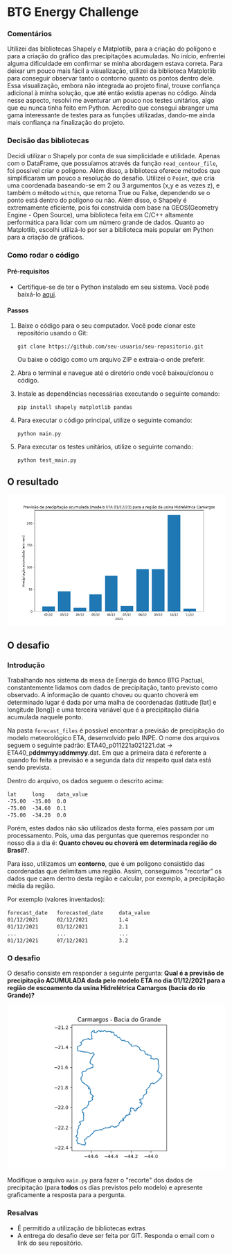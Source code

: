# BTG Energy Challenge

### Comentários

Utilizei das bibliotecas Shapely e Matplotlib, para a criação do polígono e para a criação do gráfico das precipitações acumuladas.
No início, enfrentei alguma dificuldade em confirmar se minha abordagem estava correta. Para deixar um pouco mais fácil a visualização, utilizei da biblioteca Matplotlib para conseguir observar tanto o contorno quanto os pontos dentro dele. Essa visualização, embora não integrada ao projeto final, trouxe confiança adicional à minha solução, que até então existia apenas no código.
Ainda nesse aspecto, resolvi me aventurar um pouco nos testes unitários, algo que eu nunca tinha feito em Python. Acredito que consegui abranger uma gama interessante de testes para as funções utilizadas, dando-me ainda mais confiança na finalização do projeto.

### Decisão das bibliotecas

Decidi utilizar o Shapely por conta de sua simplicidade e utilidade. Apenas com o DataFrame, que possuíamos através da função `read_contour_file`, foi possível criar o polígono. Além disso, a biblioteca oferece métodos que simplificaram um pouco a resolução do desafio. Utilizei o `Point`, que cria uma coordenada baseando-se em 2 ou 3 argumentos (x,y e as vezes z), e também o método `within`, que retorna True ou False, dependendo se o ponto está dentro do polígono ou não.
Além disso, o Shapely é extremamente eficiente, pois foi construida com base na GEOS(Geometry Engine - Open Source), uma biblioteca feita em C/C++ altamente performática para lidar com um número grande de dados.
Quanto ao Matplotlib, escolhi utilizá-lo por ser a biblioteca mais popular em Python para a criação de gráficos.

### Como rodar o código

#### Pré-requisitos

- Certifique-se de ter o Python instalado em seu sistema. Você pode baixá-lo [aqui](https://www.python.org/).

#### Passos

1. Baixe o código para o seu computador. Você pode clonar este repositório usando o Git:

   ```
   git clone https://github.com/seu-usuario/seu-repositorio.git
   ```

   Ou baixe o código como um arquivo ZIP e extraia-o onde preferir.

2. Abra o terminal e navegue até o diretório onde você baixou/clonou o código.

3. Instale as dependências necessárias executando o seguinte comando:

   ```
   pip install shapely matplotlib pandas
   ```

4. Para executar o código principal, utilize o seguinte comando:

   ```
   python main.py
   ```

5. Para executar os testes unitários, utilize o seguinte comando:
   ```
   python test_main.py
   ```

## O resultado

![Previsão de Precipitação](previsao_precipitacao.png "Previsão de Precipitação")

## O desafio

### Introdução

Trabalhando nos sistema da mesa de Energia do banco BTG Pactual, constantemente lidamos com dados de precipitação, tanto previsto como observado.
A informação de quanto choveu ou quanto choverá em determinado lugar é dada por uma malha de coordenadas
(latitude [lat] e longitude [long]) e uma terceira variável que é a precipitação diária acumulada naquele ponto.

Na pasta `forecast_files` é possivel encontrar a previsão de precipitação do modelo meteorológico ETA, desenvolvido pelo INPE.
O nome dos arquivos seguem o seguinte padrão: ETA40_p011221a021221.dat -> ETA40_p**ddmmyy**a**ddmmyy**.dat.
Em que a primeira data é referente a quando foi feita a previsão e a segunda data diz respeito qual data está sendo prevista.

Dentro do arquivo, os dados seguem o descrito acima:

```
lat     long    data_value
-75.00  -35.00  0.0
-75.00  -34.60  0.1
-75.00  -34.20  0.0
```

Porém, estes dados não são utilizados desta forma, eles passam por um processamento. Pois, uma das perguntas que queremos
responder no nosso dia a dia é: **Quanto choveu ou choverá em determinada região do Brasil?**.

Para isso, utilizamos um **contorno**, que é um polígono consistido das coordenadas que delimitam uma região.
Assim, conseguimos "recortar" os dados que caem dentro desta região e calcular, por exemplo, a precipitação média da região.

Por exemplo (valores inventados):

```
forecast_date   forecasted_date     data_value
01/12/2021      02/12/2021          1.4
01/12/2021      03/12/2021          2.1
...             ...                 ...
01/12/2021      07/12/2021          3.2
```

### O desafio

O desafio consiste em responder a seguinte pergunta: **Qual é a previsão de precipitação ACUMULADA dada pelo modelo ETA no dia 01/12/2021 para a região de escoamento da usina Hidrelétrica Camargos (bacia do rio Grande)?**

![Contorno de Camargos [Grande]](Contour_Camargos_Grande.png "Contorno de Carmargos")

Modifique o arquivo `main.py` para fazer o "recorte" dos dados de precipitação (para **todos** os dias previstos pelo modelo) e
apresente graficamente a resposta para a pergunta.

### Resalvas

- É permitido a utilização de bibliotecas extras
- A entrega do desafio deve ser feita por GIT. Responda o email com o link do seu repositório.
